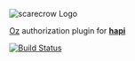 ![scarecrow Logo](https://raw.github.com/hueniverse/scarecrow/master/images/scarecrow.png)

[Oz](https://github.com/hueniverse/oz) authorization plugin for [**hapi**](https://github.com/hapijs/hapi)

[![Build Status](https://secure.travis-ci.org/hueniverse/scarecrow.png)](http://travis-ci.org/hueniverse/scarecrow)
